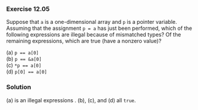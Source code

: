 ### Exercise 12.05
Suppose that `a` is a one-dimensional array and `p` is a pointer variable. Assuming that the assignment `p = a` has just been performed, which of the following expressions are illegal because of mismatched types? Of the remaining expressions, which are true (have a nonzero value)?

(a) `p == a[0]`  
(b) `p == &a[0]`   
(c\) `*p == a[0]`   
(d) `p[0] == a[0]`   

### Solution
(a) is an illegal expressions . (b), (c\), and (d) all `true`.
